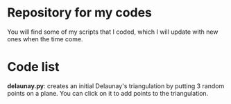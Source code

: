 # Repository for my codes
You will find some of my scripts that I coded, which I will update with new ones when the time come. 
# Code list
**delaunay.py**: creates an initial Delaunay's triangulation by putting 3 random points on a plane. You can click on it to add points to the triangulation. 
